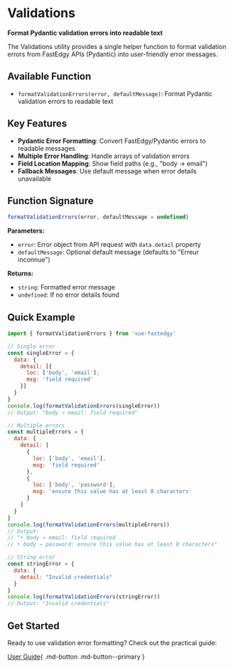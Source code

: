 # Validations

**Format Pydantic validation errors into readable text**

The Validations utility provides a single helper function to format validation errors from FastEdgy APIs (Pydantic) into user-friendly error messages.

## Available Function

- `formatValidationErrors(error, defaultMessage)`: Format Pydantic validation errors to readable text

## Key Features

- **Pydantic Error Formatting**: Convert FastEdgy/Pydantic errors to readable messages
- **Multiple Error Handling**: Handle arrays of validation errors
- **Field Location Mapping**: Show field paths (e.g., "body → email")
- **Fallback Messages**: Use default message when error details unavailable

## Function Signature

```javascript
formatValidationErrors(error, defaultMessage = undefined)
```

**Parameters:**
- `error`: Error object from API request with `data.detail` property
- `defaultMessage`: Optional default message (defaults to "Erreur inconnue")

**Returns:**
- `string`: Formatted error message
- `undefined`: If no error details found

## Quick Example

```javascript
import { formatValidationErrors } from 'vue-fastedgy'

// Single error
const singleError = {
  data: {
    detail: [{
      loc: ['body', 'email'],
      msg: 'field required'
    }]
  }
}
console.log(formatValidationErrors(singleError))
// Output: "body → email: field required"

// Multiple errors
const multipleErrors = {
  data: {
    detail: [
      {
        loc: ['body', 'email'],
        msg: 'field required'
      },
      {
        loc: ['body', 'password'],
        msg: 'ensure this value has at least 8 characters'
      }
    ]
  }
}
console.log(formatValidationErrors(multipleErrors))
// Output:
// "• body → email: field required
// • body → password: ensure this value has at least 8 characters"

// String error
const stringError = {
  data: {
    detail: "Invalid credentials"
  }
}
console.log(formatValidationErrors(stringError))
// Output: "Invalid credentials"
```

## Get Started

Ready to use validation error formatting? Check out the practical guide:

[User Guide](guide.md){ .md-button .md-button--primary }

